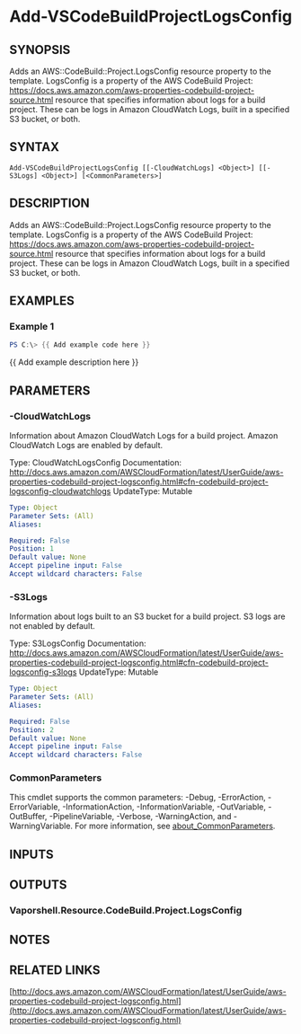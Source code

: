 # Add-VSCodeBuildProjectLogsConfig

## SYNOPSIS
Adds an AWS::CodeBuild::Project.LogsConfig resource property to the template.
LogsConfig is a property of the AWS CodeBuild Project: https://docs.aws.amazon.com/aws-properties-codebuild-project-source.html resource that specifies information about logs for a build project.
These can be logs in Amazon CloudWatch Logs, built in a specified S3 bucket, or both.

## SYNTAX

```
Add-VSCodeBuildProjectLogsConfig [[-CloudWatchLogs] <Object>] [[-S3Logs] <Object>] [<CommonParameters>]
```

## DESCRIPTION
Adds an AWS::CodeBuild::Project.LogsConfig resource property to the template.
LogsConfig is a property of the AWS CodeBuild Project: https://docs.aws.amazon.com/aws-properties-codebuild-project-source.html resource that specifies information about logs for a build project.
These can be logs in Amazon CloudWatch Logs, built in a specified S3 bucket, or both.

## EXAMPLES

### Example 1
```powershell
PS C:\> {{ Add example code here }}
```

{{ Add example description here }}

## PARAMETERS

### -CloudWatchLogs
Information about Amazon CloudWatch Logs for a build project.
Amazon CloudWatch Logs are enabled by default.

Type: CloudWatchLogsConfig
Documentation: http://docs.aws.amazon.com/AWSCloudFormation/latest/UserGuide/aws-properties-codebuild-project-logsconfig.html#cfn-codebuild-project-logsconfig-cloudwatchlogs
UpdateType: Mutable

```yaml
Type: Object
Parameter Sets: (All)
Aliases:

Required: False
Position: 1
Default value: None
Accept pipeline input: False
Accept wildcard characters: False
```

### -S3Logs
Information about logs built to an S3 bucket for a build project.
S3 logs are not enabled by default.

Type: S3LogsConfig
Documentation: http://docs.aws.amazon.com/AWSCloudFormation/latest/UserGuide/aws-properties-codebuild-project-logsconfig.html#cfn-codebuild-project-logsconfig-s3logs
UpdateType: Mutable

```yaml
Type: Object
Parameter Sets: (All)
Aliases:

Required: False
Position: 2
Default value: None
Accept pipeline input: False
Accept wildcard characters: False
```

### CommonParameters
This cmdlet supports the common parameters: -Debug, -ErrorAction, -ErrorVariable, -InformationAction, -InformationVariable, -OutVariable, -OutBuffer, -PipelineVariable, -Verbose, -WarningAction, and -WarningVariable. For more information, see [about_CommonParameters](http://go.microsoft.com/fwlink/?LinkID=113216).

## INPUTS

## OUTPUTS

### Vaporshell.Resource.CodeBuild.Project.LogsConfig
## NOTES

## RELATED LINKS

[http://docs.aws.amazon.com/AWSCloudFormation/latest/UserGuide/aws-properties-codebuild-project-logsconfig.html](http://docs.aws.amazon.com/AWSCloudFormation/latest/UserGuide/aws-properties-codebuild-project-logsconfig.html)

